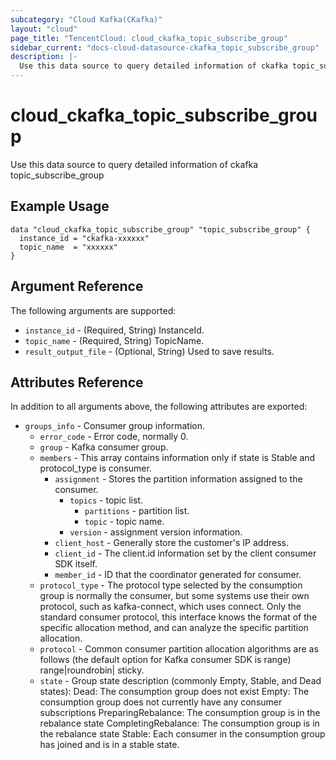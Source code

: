 ```yaml
---
subcategory: "Cloud Kafka(CKafka)"
layout: "cloud"
page_title: "TencentCloud: cloud_ckafka_topic_subscribe_group"
sidebar_current: "docs-cloud-datasource-ckafka_topic_subscribe_group"
description: |-
  Use this data source to query detailed information of ckafka topic_subscribe_group
---
```


# cloud_ckafka_topic_subscribe_group

Use this data source to query detailed information of ckafka topic_subscribe_group

## Example Usage

```hcl
data "cloud_ckafka_topic_subscribe_group" "topic_subscribe_group" {
  instance_id = "ckafka-xxxxxx"
  topic_name  = "xxxxxx"
}
```

## Argument Reference

The following arguments are supported:

* `instance_id` - (Required, String) InstanceId.
* `topic_name` - (Required, String) TopicName.
* `result_output_file` - (Optional, String) Used to save results.

## Attributes Reference

In addition to all arguments above, the following attributes are exported:

* `groups_info` - Consumer group information.
  * `error_code` - Error code, normally 0.
  * `group` - Kafka consumer group.
  * `members` - This array contains information only if state is Stable and protocol_type is consumer.
    * `assignment` - Stores the partition information assigned to the consumer.
      * `topics` - topic list.
        * `partitions` - partition list.
        * `topic` - topic name.
      * `version` - assignment version information.
    * `client_host` - Generally store the customer&#39;s IP address.
    * `client_id` - The client.id information set by the client consumer SDK itself.
    * `member_id` - ID that the coordinator generated for consumer.
  * `protocol_type` - The protocol type selected by the consumption group is normally the consumer, but some systems use their own protocol, such as kafka-connect, which uses connect. Only the standard consumer protocol, this interface knows the format of the specific allocation method, and can analyze the specific partition allocation.
  * `protocol` - Common consumer partition allocation algorithms are as follows (the default option for Kafka consumer SDK is range) range|roundrobin| sticky.
  * `state` - Group state description (commonly Empty, Stable, and Dead states): Dead: The consumption group does not exist Empty: The consumption group does not currently have any consumer subscriptions PreparingRebalance: The consumption group is in the rebalance state CompletingRebalance: The consumption group is in the rebalance state Stable: Each consumer in the consumption group has joined and is in a stable state.


